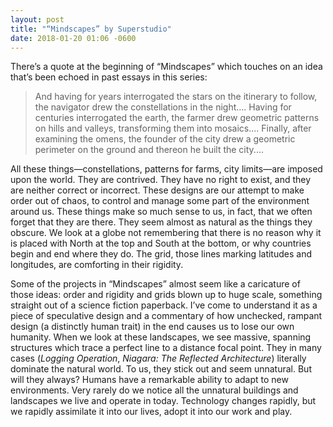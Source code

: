 ```yaml
---
layout: post
title: "“Mindscapes” by Superstudio"
date: 2018-01-20 01:06 -0600
---
```

There’s a quote at the beginning of “Mindscapes” which touches on an idea that’s been echoed in past essays in this series:

> And having for years interrogated the stars on the itinerary to follow, the navigator drew the constellations in the night.... 
> Having for centuries interrogated the earth, the farmer drew geometric patterns on hills and valleys, transforming them into mosaics.... 
> Finally, after examining the omens, the founder of the city drew a geometric perimeter on the ground and thereon he built the city....

All these things—constellations, patterns for farms, city limits—are imposed upon the world. They are contrived. They have no right to exist, and they are neither correct or incorrect. These designs are our attempt to make order out of chaos, to control and manage some part of the environment around us. These things make so much sense to us, in fact, that we often forget that they are there. They seem almost as natural as the things they obscure. We look at a globe not remembering that there is no reason why it is placed with North at the top and South at the bottom, or why countries begin and end where they do. The grid, those lines marking latitudes and longitudes, are comforting in their rigidity.

Some of the projects in “Mindscapes” almost seem like a caricature of those ideas: order and rigidity and grids blown up to huge scale, something straight out of a science fiction paperback. I’ve come to understand it as a piece of speculative design and a commentary of how unchecked, rampant design (a distinctly human trait) in the end causes us to lose our own humanity. When we look at these landscapes, we see massive, spanning structures which trace a perfect line to a distance focal point. They in many cases (*Logging Operation*, *Niagara: The Reflected Architecture*) literally dominate the natural world. To us, they stick out and seem unnatural. But will they always? Humans have a remarkable ability to adapt to new environments. Very rarely do we notice all the unnatural buildings and landscapes we live and operate in today. Technology changes rapidly, but we rapidly assimilate it into our lives, adopt it into our work and play.